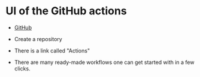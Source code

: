 # UI of the GitHub actions


* [GitHub](https://github.com/)
* Create a repository
* There is a link called "Actions"

* There are many ready-made workflows one can get started with in a few clicks.


